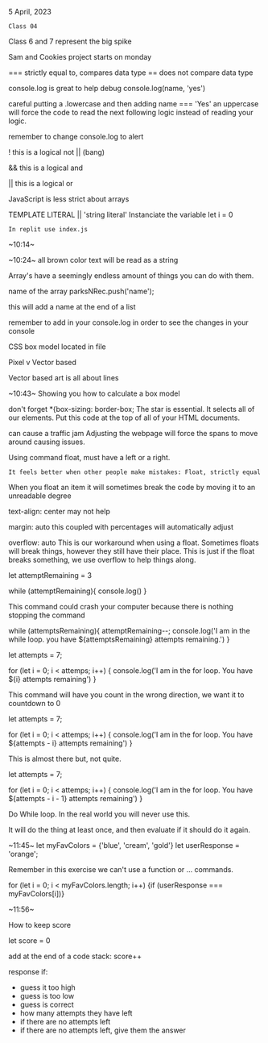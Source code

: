 5 April, 2023

` Class 04 `
 
Class 6 and 7 represent the big spike

Sam and Cookies project starts on monday

=== strictly equal to, compares data type
== does not compare data type

console.log is great to help debug
console.log(name, 'yes')

careful putting a .lowercase
and then adding name === 'Yes' an uppercase will force the code to read the next following logic instead of reading your logic.

remember to change console.log to alert

! this is a logical not || (bang)

&& this is a logical and

|| this is a logical or


JavaScript is less strict about arrays

TEMPLATE LITERAL || 'string literal'
Instanciate the variable
let i = 0

    In replit use index.js

~10:14~

~10:24~ 
all brown color text will be read as a string

Array's have a seemingly endless amount of things you can do with them.

name of the array parksNRec.push('name');

this will add a name at the end of a list

remember to add in your console.log in order to see the changes in your console

CSS box model located in file


Pixel v Vector based

Vector based art is all about lines

~10:43~
Showing you how to calculate a box model

don't forget *{box-sizing: border-box;
The star is essential. It selects all of our elements. Put this code at the top of all of your HTML documents.

<Span> can cause a traffic jam
Adjusting the webpage will force the spans to move around causing issues.

Using command float, must have a left or a right.

    It feels better when other people make mistakes: Float, strictly equal

When you float an item it will sometimes break the code by moving it to an unreadable degree

text-align: center 
may not help

margin: auto
this coupled with percentages will automatically adjust

overflow: auto
This is our workaround when using a float. Sometimes floats will break things, however they still have their place. This is just if the float breaks something, we use overflow to help things along.

let attemptRemaining = 3

while (attemptRemaining){
    console.log()
}

This command could crash your computer because there is nothing stopping the command

while (attemptsRemaining){
    attemptRemaining--;
    console.log('I am in the while loop. you have ${attemptsRemaining} attempts remaining.')
}

let attempts = 7;

for (let i = 0; i < attemps; i++) {
    console.log('I am in the for loop. You have ${i} attempts remaining')
}

This command will have you count in the wrong direction, we want it to countdown to 0

let attempts = 7;

for (let i = 0; i < attemps; i++) {
    console.log('I am in the for loop. You have ${attempts - i} attempts remaining')
}

This is almost there but, not quite.

let attempts = 7;

for (let i = 0; i < attemps; i++) {
    console.log('I am in the for loop. You have ${attempts - i - 1} attempts remaining')
}


Do While loop. In the real world you will never use this. 

It will do the thing at least once, and then evaluate if it should do it again.

~11:45~
let myFavColors = {'blue', 'cream', 'gold'}
let userResponse = 'orange';

Remember in this exercise we can't use a function or ... commands.

for (let i = 0; i < myFavColors.length; i++) {if (userResponse === myFavColors[i])}


~11:56~

How to keep score

let score = 0

add at the end of a code stack: score++

response if:
- guess it too high
- guess is too low
- guess is correct
- how many attempts they have left
- if there are no attempts left
- if there are no attempts left, give them the answer